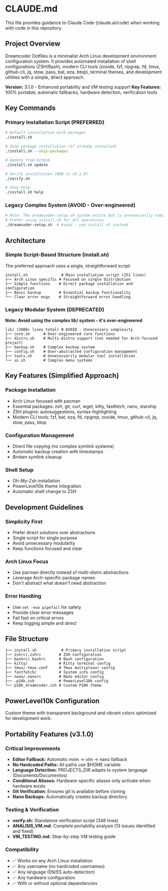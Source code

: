 # CLAUDE.md

This file provides guidance to Claude Code (claude.ai/code) when working with code in this repository.

## Project Overview

Dreamcoder Dotfiles is a minimalist Arch Linux development environment configuration system. It provides automated installation of shell configurations (ZSH/Bash), modern CLI tools (zoxide, fzf, ripgrep, fd, tmux, github-cli, jq, stow, pass, bat, eza, btop), terminal themes, and development utilities with a simple, direct approach.

**Version:** 3.1.0 - Enhanced portability and VM testing support
**Key Features:** 100% portable, automatic fallbacks, hardware detection, verification tools

## Key Commands

### Primary Installation Script (PREFERRED)
```bash
# Default installation with packages
./install.sh

# Skip package installation (if already installed)
./install.sh --skip-packages

# Update from GitHub
./install.sh update

# Verify installation (NEW in v3.1.0)
./verify.sh

# Show help
./install.sh help
```

### Legacy Complex System (AVOID - Over-engineered)
```bash
# Note: The dreamcoder-setup.sh system exists but is unnecessarily complex
# Prefer using install.sh for all operations
./dreamcoder-setup.sh  # Avoid - use install.sh instead
```

## Architecture

### Simple Script-Based Structure (install.sh)
The preferred approach uses a single, straightforward script:

```
install.sh               # Main installation script (251 lines)
├── Arch Linux specific # Focused on single distribution
├── Simple functions    # Direct package installation and configuration
├── Basic backup        # Essential backup functionality
└── Clear error msgs    # Straightforward error handling
```

### Legacy Modular System (DEPRECATED)
**Note: Avoid using the complex lib/ system - it's over-engineered**

```
lib/ (2000+ lines total) # AVOID - Unnecessary complexity
├── core.sh      # Over-engineered core functions
├── distro.sh    # Multi-distro support (not needed for Arch-focused project)
├── backup.sh    # Complex backup system
├── config.sh    # Over-abstracted configuration management
├── tools.sh     # Unnecessarily modular tool installation
└── ui.sh        # Complex menu systems
```

## Key Features (Simplified Approach)

### Package Installation
- Arch Linux focused with pacman
- Essential packages: zsh, git, curl, wget, kitty, fastfetch, nano, starship
- ZSH plugins: autosuggestions, syntax-highlighting
- Modern CLI tools: fzf, bat, eza, fd, ripgrep, zoxide, tmux, github-cli, jq, stow, pass, btop

### Configuration Management
- Direct file copying (no complex symlink systems)
- Automatic backup creation with timestamps
- Broken symlink cleanup

### Shell Setup
- Oh-My-Zsh installation
- PowerLevel10k theme integration
- Automatic shell change to ZSH

## Development Guidelines

### Simplicity First
- Prefer direct solutions over abstractions
- Single script for single purpose
- Avoid unnecessary modularity
- Keep functions focused and clear

### Arch Linux Focus
- Use pacman directly instead of multi-distro abstractions
- Leverage Arch-specific package names
- Don't abstract what doesn't need abstraction

### Error Handling
- Use `set -euo pipefail` for safety
- Provide clear error messages
- Fail fast on critical errors
- Keep logging simple and direct

## File Structure

```
├── install.sh           # Primary installation script
├── zshrc/.zshrc        # ZSH configuration
├── bashrc/.bashrc      # Bash configuration
├── kitty/              # Kitty terminal config
├── tmux/.tmux.conf     # Tmux multiplexor config
├── fastfetch/          # System info config
├── nano/.nanorc        # Nano editor config
├── .p10k.zsh           # PowerLevel10k config
└── p10k_dreamcoder.zsh # Custom P10K theme
```

## PowerLevel10k Configuration
Custom theme with transparent background and vibrant colors optimized for development work.

## Portability Features (v3.1.0)

### Critical Improvements
- **Editor Fallback:** Automatic nvim → vim → nano fallback
- **No Hardcoded Paths:** All paths use $HOME variable
- **Language Detection:** PROJECTS_DIR adapts to system language (Documents/Documentos)
- **Conditional Aliases:** Hardware-specific aliases only activate when hardware exists
- **Git Verification:** Ensures git is available before cloning
- **Nano Backups:** Automatically creates backup directory

### Testing & Verification
- **verify.sh:** Standalone verification script (348 lines)
- **ANALISIS_VM.md:** Complete portability analysis (13 issues identified and fixed)
- **VM_TESTING.md:** Step-by-step VM testing guide

### Compatibility
- ✅ Works on any Arch Linux installation
- ✅ Any username (no hardcoded usernames)
- ✅ Any language (EN/ES auto-detection)
- ✅ Any hardware configuration
- ✅ With or without optional dependencies